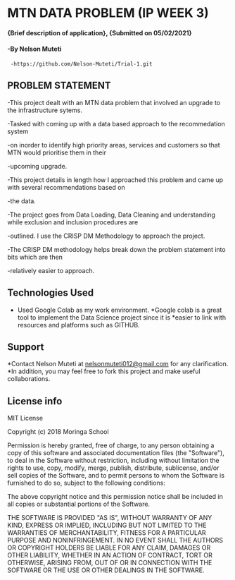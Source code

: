 # MTN DATA PROBLEM (IP WEEK 3)
#### {Brief description of application}, {Submitted on 05/02/2021}
#### -By **Nelson Muteti**
     -https://github.com/Nelson-Muteti/Trial-1.git
## PROBLEM STATEMENT
-This project dealt with an MTN data problem that involved an upgrade to
the infrastructure sytems.

-Tasked with coming up with a data based approach to the recommedation system

-on inorder to identify high priority areas, services and customers so that MTN would prioritise them in their 

-upcoming upgrade.

-This project details in length how I approached this problem and came up with several recommendations based on

-the data. 

-The project goes from Data Loading, Data Cleaning and understanding while exclusion and inclusion procedures are 

-outlined. I use the CRISP DM Methodology to approach the project.

-The CRISP DM methodology helps break down the problem statement  into bits which are then 

-relatively easier to approach.
 

## Technologies Used
* Used Google Colab as my work environment.
*Google colab is a great tool to implement the Data Science project since it is
*easier to link with resources and platforms such as GITHUB.
## Support
*Contact Nelson Muteti at nelsonmuteti012@gmail.com for any clarification.
*In addition, you may feel free to fork this project and make useful collaborations.

## License info
MIT License

Copyright (c) 2018 Moringa School

Permission is hereby granted, free of charge, to any person obtaining a copy
of this software and associated documentation files (the "Software"), to deal
in the Software without restriction, including without limitation the rights
to use, copy, modify, merge, publish, distribute, sublicense, and/or sell
copies of the Software, and to permit persons to whom the Software is
furnished to do so, subject to the following conditions:

The above copyright notice and this permission notice shall be included in all
copies or substantial portions of the Software.

THE SOFTWARE IS PROVIDED "AS IS", WITHOUT WARRANTY OF ANY KIND, EXPRESS OR
IMPLIED, INCLUDING BUT NOT LIMITED TO THE WARRANTIES OF MERCHANTABILITY,
FITNESS FOR A PARTICULAR PURPOSE AND NONINFRINGEMENT. IN NO EVENT SHALL THE
AUTHORS OR COPYRIGHT HOLDERS BE LIABLE FOR ANY CLAIM, DAMAGES OR OTHER
LIABILITY, WHETHER IN AN ACTION OF CONTRACT, TORT OR OTHERWISE, ARISING FROM,
OUT OF OR IN CONNECTION WITH THE SOFTWARE OR THE USE OR OTHER DEALINGS IN THE
SOFTWARE.
